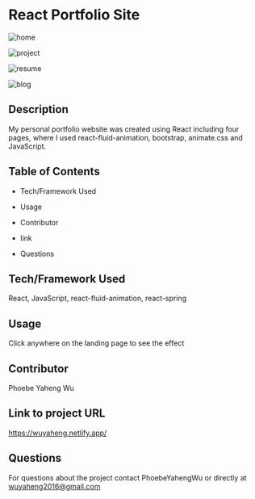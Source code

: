 # React Portfolio Site

![home](https://user-images.githubusercontent.com/52837649/86547167-0e5e6e00-bf06-11ea-9fc4-ac1fed0f3727.gif)

![project](https://user-images.githubusercontent.com/52837649/86432088-a10fca80-bcc4-11ea-8ede-7a9cef92246a.gif)

![resume](https://user-images.githubusercontent.com/52837649/86432269-25fae400-bcc5-11ea-816a-2b56b7022605.gif)

![blog](https://user-images.githubusercontent.com/52837649/86432556-247deb80-bcc6-11ea-9079-c285f5426dbd.gif)

## Description
My personal portfolio website was created using React including four pages, where I used react-fluid-animation, bootstrap, animate.css and JavaScript.

## Table of Contents

* Tech/Framework Used

* Usage

* Contributor

* link

* Questions


## Tech/Framework Used
React, JavaScript, react-fluid-animation, react-spring

## Usage
Click anywhere on the landing page to see the effect

## Contributor
Phoebe Yaheng Wu

## Link to project URL
https://wuyaheng.netlify.app/

## Questions
For questions about the project contact PhoebeYahengWu or directly at wuyaheng2016@gmail.com



